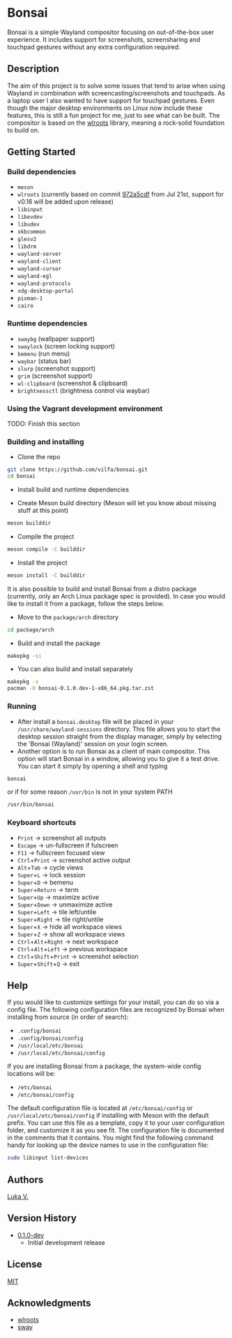 # Bonsai

Bonsai is a simple Wayland compositor focusing on out-of-the-box user experience.
It includes support for screenshots, screensharing and touchpad gestures without
any extra configuration required.

## Description

The aim of this project is to solve some issues that tend to arise when using Wayland
in combination with screencasting/screenshots and touchpads. As a laptop user I also
wanted to have support for touchpad gestures. Even though the major desktop environments
on Linux now include these features, this is still a fun project for me, just to see
what can be built. The compositor is based on the [wlroots](https://gitlab.freedesktop.org/wlroots/wlroots)
library, meaning a rock-solid foundation to build on.

## Getting Started

### Build dependencies

* `meson`
* `wlroots` (currently based on commit [972a5cdf](https://gitlab.freedesktop.org/wlroots/wlroots/-/commit/972a5cdf7a9701a266119d60da48624ca8ebf703) from Jul 21st, support for v0.16 will be added upon release)
* `libinput`
* `libevdev`
* `libudev`
* `xkbcommon`
* `glesv2`
* `libdrm`
* `wayland-server`
* `wayland-client`
* `wayland-cursor`
* `wayland-egl`
* `wayland-protocols`
* `xdg-desktop-portal`
* `pixman-1`
* `cairo`

### Runtime dependencies

* `swaybg` (wallpaper support)
* `swaylock` (screen locking support)
* `bemenu` (run menu)
* `waybar` (status bar)
* `slurp` (screenshot support)
* `grim` (screenshot support)
* `wl-clipboard` (screenshot & clipboard)
* `brightnessctl` (brightness control via waybar)

### Using the Vagrant development environment
TODO: Finish this section

### Building and installing

* Clone the repo

```bash
git clone https://github.com/vilfa/bonsai.git
cd bonsai
```

* Install build and runtime dependencies

* Create Meson build directory (Meson will let you know about missing stuff at this point)

```bash
meson builddir
```

* Compile the project

```bash
meson compile -C builddir
```

* Install the project

```bash
meson install -C builddir
```

It is also possible to build and install Bonsai from a distro package (currently,
only an Arch Linux package spec is provided). In case you would like to install it
from a package, follow the steps below.

* Move to the `package/arch` directory

```bash
cd package/arch
```

* Build and install the package

```bash
makepkg -si
```

* You can also build and install separately

```bash
makepkg -s
pacman -U bonsai-0.1.0.dev-1-x86_64.pkg.tar.zst
```

### Running

* After install a `bonsai.desktop` file will be placed in your `/usr/share/wayland-sessions` directory.
This file allows you to start the desktop session straight from the display manager,
simply by selecting the 'Bonsai (Wayland)' session on your login screen.
* Another option is to run Bonsai as a client of main compositor. This option will
start Bonsai in a window, allowing you to give it a test drive. You can start it simply
by opening a shell and typing

```bash
bonsai
```

or if for some reason `/usr/bin` is not in your system PATH

```bash
/usr/bin/bonsai
```

### Keyboard shortcuts

* `Print` -> screenshot all outputs
* `Escape` -> un-fullscreen if fulscreen
* `F11` -> fullscreen focused view
* `Ctrl`+`Print` -> screenshot active output
* `Alt`+`Tab` -> cycle views
* `Super`+`L` -> lock session
* `Super`+`D` -> bemenu
* `Super`+`Return` -> term
* `Super`+`Up` -> maximize active
* `Super`+`Down` -> unmaximize active
* `Super`+`Left` -> tile left/untile
* `Super`+`Right` -> tile right/untile
* `Super`+`X` -> hide all workspace views
* `Super`+`Z` -> show all workspace views
* `Ctrl`+`Alt`+`Right` -> next workspace
* `Ctrl`+`Alt`+`Left` -> previous workspace
* `Ctrl`+`Shift`+`Print` -> screenshot selection
* `Super`+`Shift`+`Q` -> exit

## Help

If you would like to customize settings for your install, you can do so via a
config file. The following configuration files are recognized by Bonsai when
installing from source (in order of search):

* `.config/bonsai`
* `.config/bonsai/config`
* `/usr/local/etc/bonsai`
* `/usr/local/etc/bonsai/config`

If you are installing Bonsai from a package, the system-wide config locations will
be:

* `/etc/bonsai`
* `/etc/bonsai/config`

The default configuration file is located at `/etc/bonsai/config`
or `/usr/local/etc/bonsai/config` if installing with Meson with the default prefix.
You can use this file as a template, copy it to your user configuration folder,
and customize it as you see fit. The configuration file is documented in the comments
that it contains. You might find the following command handy for looking up the
device names to use in the configuration file:

```bash
sudo libinput list-devices
```

## Authors

[Luka V.](mailto:luka.vilfan@protonmail.com)

## Version History

* [0.1.0-dev](https://github.com/vilfa/bonsai/releases/tag/v0.1.0-dev)
  * Initial development release

## License

[MIT](https://github.com/vilfa/bonsai/blob/master/LICENSE)

## Acknowledgments

* [wlroots](https://gitlab.freedesktop.org/wlroots/wlroots)
* [sway](https://github.com/swaywm/sway)
